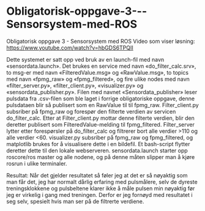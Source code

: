 # Obligatorisk-oppgave-3---Sensorsystem-med-ROS
Obligatorisk oppgave 3 - Sensorsystem med ROS
Video som viser løsning: https://www.youtube.com/watch?v=hbGDS6TPQII

Dette systemet er satt opp ved bruk av en launch-fil med navn «sensordata.launch». Det brukes en service med navn «do_filter_calc.srv», to msg-er med navn «FilteredValue.msg» og «RawValue.msg», to topics med navn «fpmg_raw» og «fpmg_filtered», og fire ulike nodes med navn «filter_server.py», «filter_client.py», «visualizer.py» og «sensordata_publisher.py». 
Filen med navnet «Sensordata_publisher» leser pulsdata fra .csv-filen som ble laget i forrige obligatoriske oppgave, denne pulsdataen blir så publisert som en RawValue til til fpmg_raw.
Filter_client.py subsriber på fpmg_raw og forespør den filterte verdien av servicen do_filter_calc. Etter at Filter_client.py mottar denne filterte verdien, blir den deretter publisert som FilteredValue-melding til fpmg_filtered. Filter_server lytter etter forespørsler på do_filter_calc og filtrerer bort alle verdier >110 og alle verdier <60. visualizer.py subsriber på fpmg_raw og fpmg_filtered, og matplotlib brukes for å visualisere dette i en bildefil. Et bash-script flytter deretter dette til den lokale webserveren. sensordata.launch starter opp roscore/ros master og alle nodene, og på denne måten slipper man å kjøre rosrun i ulike terminaler.

Resultat:
Når det gjelder resultatet så føler jeg at det er så nøyaktig som man får det, jeg har normalt dårlig erfaring med pulsmålere, selv de dyreste treningsklokkene og pulsbeltene klarer ikke å måle pulsen min nøyaktig før jeg er virkelig i gang med treningen. Derfor er jeg fornøyd med resultatet i seg selv, spesielt hvis man ser på de filtrerte verdiene. 
